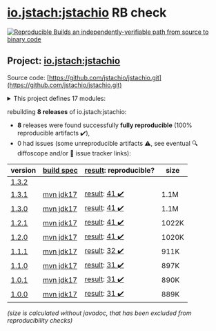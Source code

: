 [io.jstach:jstachio](https://central.sonatype.com/artifact/io.jstach/jstachio/1.3.1/versions) RB check
=======

[![Reproducible Builds](https://reproducible-builds.org/images/logos/rb.svg) an independently-verifiable path from source to binary code](https://reproducible-builds.org/)

## Project: [io.jstach:jstachio](https://central.sonatype.com/artifact/io.jstach/jstachio/1.3.1/versions)

Source code: [https://github.com/jstachio/jstachio.git](https://github.com/jstachio/jstachio.git)

<details><summary>This project defines 17 modules:</summary>

* [io.jstach:jstachio](https://central.sonatype.com/artifact/io.jstach/jstachio/1.3.1)
* [io.jstach:jstachio-annotation](https://central.sonatype.com/artifact/io.jstach/jstachio-annotation/1.3.1)
* [io.jstach:jstachio-api-parent](https://central.sonatype.com/artifact/io.jstach/jstachio-api-parent/1.3.1)
* [io.jstach:jstachio-apt](https://central.sonatype.com/artifact/io.jstach/jstachio-apt/1.3.1)
* [io.jstach:jstachio-compiler-parent](https://central.sonatype.com/artifact/io.jstach/jstachio-compiler-parent/1.3.1)
* [io.jstach:jstachio-dropwizard](https://central.sonatype.com/artifact/io.jstach/jstachio-dropwizard/1.3.1)
* [io.jstach:jstachio-dropwizard-example](https://central.sonatype.com/artifact/io.jstach/jstachio-dropwizard-example/1.3.1)
* [io.jstach:jstachio-etc-parent](https://central.sonatype.com/artifact/io.jstach/jstachio-etc-parent/1.3.1)
* [io.jstach:jstachio-jmustache](https://central.sonatype.com/artifact/io.jstach/jstachio-jmustache/1.3.1)
* [io.jstach:jstachio-maven-parent](https://central.sonatype.com/artifact/io.jstach/jstachio-maven-parent/1.3.1)
* [io.jstach:jstachio-opt-parent](https://central.sonatype.com/artifact/io.jstach/jstachio-opt-parent/1.3.1)
* [io.jstach:jstachio-spring](https://central.sonatype.com/artifact/io.jstach/jstachio-spring/1.3.1)
* [io.jstach:jstachio-spring-boot-starter-webmvc](https://central.sonatype.com/artifact/io.jstach/jstachio-spring-boot-starter-webmvc/1.3.1)
* [io.jstach:jstachio-spring-example](https://central.sonatype.com/artifact/io.jstach/jstachio-spring-example/1.3.1)
* [io.jstach:jstachio-spring-webflux](https://central.sonatype.com/artifact/io.jstach/jstachio-spring-webflux/1.3.1)
* [io.jstach:jstachio-spring-webflux-example](https://central.sonatype.com/artifact/io.jstach/jstachio-spring-webflux-example/1.3.1)
* [io.jstach:jstachio-spring-webmvc](https://central.sonatype.com/artifact/io.jstach/jstachio-spring-webmvc/1.3.1)
</details>

rebuilding **8 releases** of io.jstach:jstachio:
- **8** releases were found successfully **fully reproducible** (100% reproducible artifacts :heavy_check_mark:),
- 0 had issues (some unreproducible artifacts :warning:, see eventual :mag: diffoscope and/or :memo: issue tracker links):

| version | [build spec](/BUILDSPEC.md) | [result](https://reproducible-builds.org/docs/jvm/): reproducible? | size |
| -- | --------- | ------ | -- |
| [1.3.2](https://central.sonatype.com/artifact/io.jstach/jstachio/1.3.2/pom) | | | |
| [1.3.1](https://central.sonatype.com/artifact/io.jstach/jstachio/1.3.1/pom) | [mvn jdk17](jstachio-1.3.1.buildspec) | [result](jstachio-maven-parent-1.3.1.buildinfo): [41 :heavy_check_mark: ](jstachio-maven-parent-1.3.1.buildcompare) | 1.1M |
| [1.3.0](https://central.sonatype.com/artifact/io.jstach/jstachio/1.3.0/pom) | [mvn jdk17](jstachio-1.3.0.buildspec) | [result](jstachio-maven-parent-1.3.0.buildinfo): [41 :heavy_check_mark: ](jstachio-maven-parent-1.3.0.buildcompare) | 1.1M |
| [1.2.1](https://central.sonatype.com/artifact/io.jstach/jstachio/1.2.1/pom) | [mvn jdk17](jstachio-1.2.1.buildspec) | [result](jstachio-maven-parent-1.2.1.buildinfo): [41 :heavy_check_mark: ](jstachio-maven-parent-1.2.1.buildcompare) | 1022K |
| [1.2.0](https://central.sonatype.com/artifact/io.jstach/jstachio/1.2.0/pom) | [mvn jdk17](jstachio-1.2.0.buildspec) | [result](jstachio-maven-parent-1.2.0.buildinfo): [41 :heavy_check_mark: ](jstachio-maven-parent-1.2.0.buildcompare) | 1020K |
| [1.1.1](https://central.sonatype.com/artifact/io.jstach/jstachio/1.1.1/pom) | [mvn jdk17](jstachio-1.1.1.buildspec) | [result](jstachio-maven-parent-1.1.1.buildinfo): [32 :heavy_check_mark: ](jstachio-maven-parent-1.1.1.buildcompare) | 911K |
| [1.1.0](https://central.sonatype.com/artifact/io.jstach/jstachio/1.1.0/pom) | [mvn jdk17](jstachio-1.1.0.buildspec) | [result](jstachio-maven-parent-1.1.0.buildinfo): [31 :heavy_check_mark: ](jstachio-maven-parent-1.1.0.buildcompare) | 897K |
| [1.0.1](https://central.sonatype.com/artifact/io.jstach/jstachio/1.0.1/pom) | [mvn jdk17](jstachio-1.0.1.buildspec) | [result](jstachio-maven-parent-1.0.1.buildinfo): [31 :heavy_check_mark: ](jstachio-maven-parent-1.0.1.buildcompare) | 890K |
| [1.0.0](https://central.sonatype.com/artifact/io.jstach/jstachio/1.0.0/pom) | [mvn jdk17](jstachio-1.0.0.buildspec) | [result](jstachio-maven-parent-1.0.0.buildinfo): [31 :heavy_check_mark: ](jstachio-maven-parent-1.0.0.buildcompare) | 889K |

<i>(size is calculated without javadoc, that has been excluded from reproducibility checks)</i>
